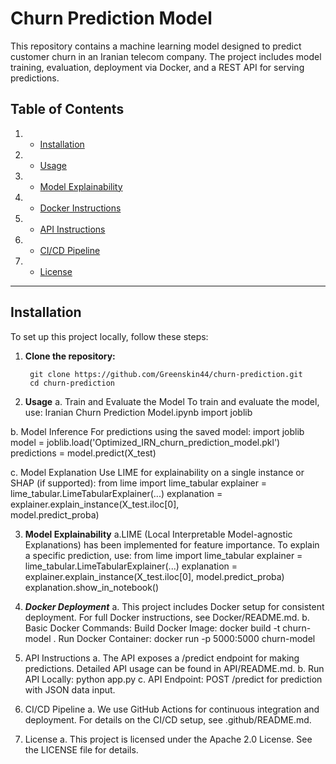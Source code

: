 # Churn Prediction Model

This repository contains a machine learning model designed to predict 
customer churn in an Iranian telecom company. 
The project includes model training, evaluation, deployment via Docker, 
and a REST API for serving predictions.

## Table of Contents
1. - [Installation](#installation)
2. - [Usage](#usage)
3. - [Model Explainability](#model-explainability)
4. - [Docker Instructions](#docker-instructions)
5. - [API Instructions](#api-instructions)
6. - [CI/CD Pipeline](#cicd-pipeline)
7. - [License](#license)

---

## Installation

To set up this project locally, follow these steps:

1. **Clone the repository:**
      ```bash/terminal
       git clone https://github.com/Greenskin44/churn-prediction.git
       cd churn-prediction

2. **Usage**
  a. Train and Evaluate the Model To train and evaluate the model, use:
     Iranian Churn Prediction Model.ipynb
     import joblib
     
  b. Model Inference For predictions using the saved model:
    import joblib
    model = joblib.load('Optimized_IRN_churn_prediction_model.pkl')
    predictions = model.predict(X_test)
  
  c. Model Explanation Use LIME for explainability on a single instance
  or SHAP (if supported):
    from lime import lime_tabular
    explainer = lime_tabular.LimeTabularExplainer(...)
    explanation = explainer.explain_instance(X_test.iloc[0],           
    model.predict_proba)

3. **Model Explainability**
   a.LIME (Local Interpretable Model-agnostic Explanations) has been implemented for feature importance. To explain a specific prediction, use:
from lime import lime_tabular
explainer = lime_tabular.LimeTabularExplainer(...)
explanation = explainer.explain_instance(X_test.iloc[0], model.predict_proba)
explanation.show_in_notebook()

4. ***Docker Deployment***
   a. This project includes Docker setup for consistent deployment. For full Docker instructions, see Docker/README.md.
   b. Basic Docker Commands:
     Build Docker Image: docker build -t churn-model .
     Run Docker Container: docker run -p 5000:5000 churn-model

5. API Instructions
  a. The API exposes a /predict endpoint for making predictions. Detailed API usage can be found in API/README.md.
  b. Run API Locally: python app.py
  c. API Endpoint: POST /predict for prediction with JSON data input.

6. CI/CD Pipeline
   a. We use GitHub Actions for continuous integration and deployment. For details on the CI/CD setup, see .github/README.md.

7. License
   a. This project is licensed under the Apache 2.0 License. See the LICENSE file for details.

  
